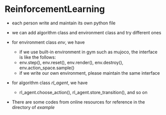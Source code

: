 # ReinforcementLearning

* each person write and maintain its own python file

* we can add  algorithm class and environment class and try different ones

* for environment class _env_, we have

    * if we use built-in environment in gym such as mujoco, the interface is like the follows:
    * env.step(), env.reset(), env.render(), env.destroy(), env.action_space.sample()
    * if we write our own environment, please maintain the same interface 

* for algorithm class _rl_agent_, we have

    * rl_agent.choose_action(), rl_agent.store_transition(), and so on 

* There are some codes from online resources for reference in the directory of _example_
